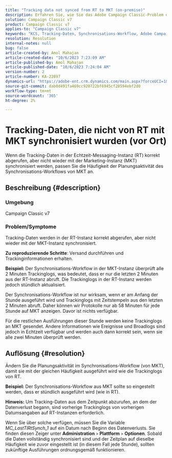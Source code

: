 ```yaml
---
title: "Tracking data not synced from RT to MKT (on-premise)"
description: Erfahren Sie, wie Sie das Adobe Campaign Classic-Problem der Synchronisierung von Tracking-Daten von RT mit MKT (vor Ort) beheben können.
solution: Campaign Classic v7
product: Campaign Classic v7
applies-to: "Campaign Classic v7"
keywords: "KCS, Tracking-Daten, Synchronisations-Workflow, Adobe Campaign Classic v7, RT, MKT"
resolution: Resolution
internal-notes: null
bug: false
article-created-by: Amol Mahajan
article-created-date: "10/6/2023 7:23:09 AM"
article-published-by: Amol Mahajan
article-published-date: "10/6/2023 7:24:04 AM"
version-number: 2
article-number: KA-22897
dynamics-url: "https://adobe-ent.crm.dynamics.com/main.aspx?forceUCI=1&pagetype=entityrecord&etn=knowledgearticle&id=bd79232d-1964-ee11-be6e-6045bd006ce9"
source-git-commit: dab0d491fa469cc920722bf6945cf28594ebf2d0
workflow-type: tm+mt
source-wordcount: '365'
ht-degree: 2%

---
```


# Tracking-Daten, die nicht von RT mit MKT synchronisiert wurden (vor Ort)


Wenn die Tracking-Daten in der Echtzeit-Messaging-Instanz (RT) korrekt abgerufen, aber nicht wieder mit der Marketing-Instanz (MKT) synchronisiert werden, passen Sie die Häufigkeit der Planungsaktivität des Synchronisations-Workflows von MKT an.

## Beschreibung {#description}


### Umgebung

Campaign Classic v7



### Problem/Symptome

Tracking-Daten werden in der RT-Instanz korrekt abgerufen, aber nicht wieder mit der MKT-Instanz synchronisiert.



<b>Zu reproduzierende Schritte</b>: Versand durchführen und Trackinginformationen erhalten.



<b>Beispiel:</b> Der Synchronisations-Workflow in der MKT-Instanz überprüft alle 2 Minuten Trackinglogs, was bedeutet, dass er nur die letzten 2 Minuten aus der RT-Instanz abruft. Die Trackinglogs in der RT-Instanz werden jedoch stündlich aktualisiert.

Der Synchronisations-Workflow ist nur wirksam, wenn er am Anfang der Stunde ausgeführt wird und Trackinglogs mit Zeitstempeln aus den letzten 2 Minuten abruft. Daher können wir Protokolle nur ab 58 Minuten für jede Stunde auf MKT anzeigen. Davor ist nichts verfügbar.

Für die restlichen Ausführungen dieser Stunde werden keine Trackinglogs an MKT gesendet. Andere Informationen wie Ereignisse und Broadlogs sind jedoch in Echtzeit verfügbar und werden auch dann korrekt sein, wenn sie alle zwei Minuten überprüft werden.


## Auflösung {#resolution}


Ändern Sie die Planungsaktivität im Synchronisations-Workflow (von MKT), damit sie mit der gleichen Häufigkeit ausgeführt wird wie die Trackinglogs von RT.

<b>Beispiel:</b> Der Synchronisations-Workflow aus MKT sollte so eingestellt werden, dass er stündlich ausgeführt wird (wie in RT).

<b>Hinweis:</b> Um Tracking-Daten aus dem Zeitpunkt abzurufen, an dem der Datenverlust begann, sind vorherige Trackinglogs von vorherigen Datumsangaben auf RT-Instanzen erforderlich.

Wenn Sie über solche verfügen, müssen Sie die Variable *MC_LastTlRtSynch_1* auf ein Datum nach Beginn des Datenverlusts. Sie finden diesen Zeiger unter <b>Administration</b> `>`  <b>Plattform</b> `>`  <b>Optionen</b>. Sobald die Daten vollständig synchronisiert sind und der Zeitplan auf dieselbe Häufigkeit wie zuvor eingestellt ist (in diesem Fall jede Stunde), sollten zukünftige Ausführungen ordnungsgemäß funktionieren.
